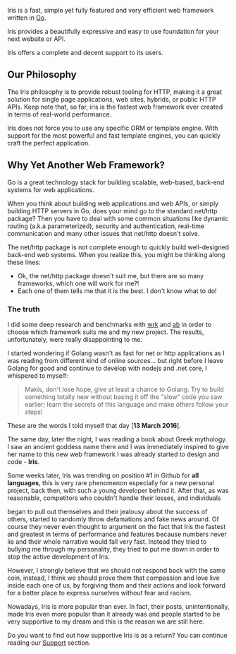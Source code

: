 Iris is a fast, simple yet fully featured and very efficient web framework written in [Go](https://golang.org).

Iris provides a beautifully expressive and easy to use foundation for your next website or API.

Iris offers a complete and decent support to its users.

## Our Philosophy

The Iris philosophy is to provide robust tooling for HTTP, making it a great solution for single page applications, web sites, hybrids, or public HTTP APIs. Keep note that, so far, iris is the fastest web framework ever created in terms of real-world performance.

Iris does not force you to use any specific ORM or template engine. With support for the most powerful and fast template engines, you can quickly craft the perfect application.

## Why Yet Another Web Framework?

Go is a great technology stack for building scalable, web-based, back-end systems for web 
applications. 

When you think about building web applications and web APIs, or simply building HTTP servers in Go, does your mind go to the standard net/http package?
Then you have to deal with some common situations like dynamic routing (a.k.a parameterized), security and authentication, real-time communication and many other issues that net/http doesn't solve. 

The net/http package is not complete enough to quickly build well-designed back-end web systems. When you realize this, you might be thinking along these lines:

- Ok, the net/http package doesn't suit me, but there are so many frameworks, which one will work for me?!
- Each one of them tells me that it is the best. I don't know what to do!

### The truth

I did some deep research and benchmarks with [wrk](https://github.com/wg/wrk) and [ab](https://httpd.apache.org/docs/2.4/programs/ab.html) in order to choose which framework suits me and my new project. The results, unfortunately, were really disappointing to me.

I started wondering if Golang wasn't as fast for net or http applications as I was reading from different kind of online sources... but right before I leave Golang for good and continue to develop with nodejs and .net core, I whispered to myself:

> Makis, don't lose hope, give at least a chance to Golang. Try to build something totally new without basing it off the "slow" code you saw earlier; learn the secrets of this language and make *others* follow your steps!

These are the words I told myself that day [**13 March 2016**]. 

The same day, later the night, I was reading a book about Greek mythology. I saw an ancient goddess name there and I was immediately inspired to give her name to this new web framework I was already started to design and code - **Iris**.

Some weeks later, Iris was trending on position #1 in Github for **all languages**, this is very rare phenomenon especially for a new personal project, back then,  with such a young developer behind it. After that, as was reasonable, competitors who couldn't handle their losses, and individuals
<!-- with low self-esteem --> began to pull out themselves and their jealousy about the success of others, started to randomly throw defamations and fake news around. Of course they never even thought to argument on the fact that Iris the fastest and greatest in terms of performance and features because numbers never lie and their whole narrative would fall very fast. Instead they tried to bullying me through my personality, they tried to put me down in order to stop the active development of Iris.
<!--  -- But of course they didn't know me well back then, I'm overwhelmingly compassionate and righteous person but softiness does not belong in my characteristics. They think that they deserve the same reputation because they think they work hard too but, sadly, they can't realize a simple fact of life: they don't work hard enough to release a succeed product that people will immediately fall in love, trust and use on their jobs and this is the most important reason behind their hatred for success.-->

However, I strongly believe that we should not respond back with the same coin, instead, I think we should prove them that compassion and love live inside each one of us, by forgiving them and their actions and look forward for a better place to express ourselves without fear and racism.

Nowadays, Iris is more popular than ever. In fact, their posts, unintentionally, made Iris even more popular than it already was and people started to be very supportive to my dream and this is the reason we are still here.

Do you want to find out how supportive Iris is as a return? You can continue reading our [Support](support.md) section.
